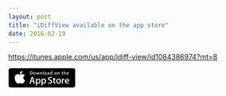 ```yaml
---
layout: post
title: "iDiffView available on the app store"
date: 2016-02-19
---
```



https://itunes.apple.com/us/app/idiff-view/id1084386974?mt=8

<img src="apple-marketing-images/Download_on_the_App_Store_Badge_US-UK_135x40.svg" width="135" height="40"/>

